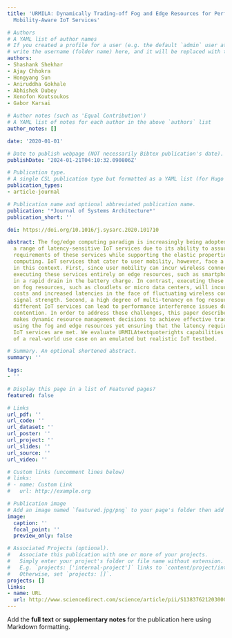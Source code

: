 ```yaml
---
title: 'URMILA: Dynamically Trading-off Fog and Edge Resources for Performance and
  Mobility-Aware IoT Services'

# Authors
# A YAML list of author names
# If you created a profile for a user (e.g. the default `admin` user at `content/authors/admin/`), 
# write the username (folder name) here, and it will be replaced with their full name and linked to their profile.
authors:
- Shashank Shekhar
- Ajay Chhokra
- Hongyang Sun
- Aniruddha Gokhale
- Abhishek Dubey
- Xenofon Koutsoukos
- Gabor Karsai

# Author notes (such as 'Equal Contribution')
# A YAML list of notes for each author in the above `authors` list
author_notes: []

date: '2020-01-01'

# Date to publish webpage (NOT necessarily Bibtex publication's date).
publishDate: '2024-01-21T04:10:32.090806Z'

# Publication type.
# A single CSL publication type but formatted as a YAML list (for Hugo requirements).
publication_types:
- article-journal

# Publication name and optional abbreviated publication name.
publication: '*Journal of Systems Architecture*'
publication_short: ''

doi: https://doi.org/10.1016/j.sysarc.2020.101710

abstract: The fog/edge computing paradigm is increasingly being adopted to support
  a range of latency-sensitive IoT services due to its ability to assure the latency
  requirements of these services while supporting the elastic properties of cloud
  computing. IoT services that cater to user mobility, however, face a number of challenges
  in this context. First, since user mobility can incur wireless connectivity issues,
  executing these services entirely on edge resources, such as smartphones, will result
  in a rapid drain in the battery charge. In contrast, executing these services entirely
  on fog resources, such as cloudlets or micro data centers, will incur higher communication
  costs and increased latencies in the face of fluctuating wireless connectivity and
  signal strength. Second, a high degree of multi-tenancy on fog resources involving
  different IoT services can lead to performance interference issues due to resource
  contention. In order to address these challenges, this paper describes URMILA, which
  makes dynamic resource management decisions to achieve effective trade-offs between
  using the fog and edge resources yet ensuring that the latency requirements of the
  IoT services are met. We evaluate URMILAtextquoterights capabilities in the context
  of a real-world use case on an emulated but realistic IoT testbed.

# Summary. An optional shortened abstract.
summary: ''

tags:
- ''

# Display this page in a list of Featured pages?
featured: false

# Links
url_pdf: ''
url_code: ''
url_dataset: ''
url_poster: ''
url_project: ''
url_slides: ''
url_source: ''
url_video: ''

# Custom links (uncomment lines below)
# links:
# - name: Custom Link
#   url: http://example.org

# Publication image
# Add an image named `featured.jpg/png` to your page's folder then add a caption below.
image:
  caption: ''
  focal_point: ''
  preview_only: false

# Associated Projects (optional).
#   Associate this publication with one or more of your projects.
#   Simply enter your project's folder or file name without extension.
#   E.g. `projects: ['internal-project']` links to `content/project/internal-project/index.md`.
#   Otherwise, set `projects: []`.
projects: []
links:
- name: URL
  url: http://www.sciencedirect.com/science/article/pii/S1383762120300047
---
```


Add the **full text** or **supplementary notes** for the publication here using Markdown formatting.
